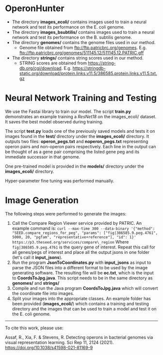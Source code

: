 # OperonHunter

* The directory **images_ecoli/** contains images used to train a neural network and test its performance on the E. coli genome. 
* The directory **images_bsubtilis/** contains images used to train a neural network and test its performance on the B. subtilis genome. 
* The directory **genomes/** contains the genome files used in our method. 
    * Genome file obtained from ftp://ftp.patricbrc.org/genomes. E.g. ftp://ftp.patricbrc.org/genomes/511145.12/511145.12.PATRIC.gff
* The directory **strings/** contains string scores used in our method. 
    * STRING scores are obtained from https://string-db.org/cgi/download. E.g. https://stringdb-static.org/download/protein.links.v11.5/386585.protein.links.v11.5.txt.gz


<h1> Neural Network Training and Testing </h1> 

We use the Fastai library to train our model. The script **train.py** demonstrates an example training a *ResNet18* on the images_ecoli/ dataset. It saves the best model observed during training. 

The script **test.py** loads one of the previously saved models and tests it on images found in the **test/** directory under the **images_ecoli/** directory. It outputs two files: **operon_pegs.txt** and **noperon_pegs.txt** representing operon pairs and non-operon pairs respectively. Each line in the output can be thought of as a gene pair comprising the listed gene peg and its immediate successor in that genome. 

One pre-trained model is provided in the **models/** directory under the **images_ecoli/** directory. 

Hyper-parameter fine tuning was performed manually. 

<h1> Image Generation </h1> 

The following steps were performed to generate the images:

1. Call the Compare Region Viewer service provided by PATRIC. An example command is: `curl --max-time 300 --data-binary '{"method": "SEED.compare_regions_for_peg", "params": ["fig|386585.9.peg.4761", 5000, 20, "pgfam", "representative+reference"], "id": 1}' https://p3.theseed.org/services/compare\_region`
    Where `fig|386585.9.peg.4761` is the query gene of interest. Repeat this call for all genes/pegs of interest and place all the output jsons in one folder (let's call it **input\_jsons**). 
1. Run the program **JsonToCoordinates.py** with **input\_jsons** as input to parse the JSON files into a different format to be used by the image generating software. The resulting file will be **oc.txt**, which is the input to **CoordsToJpg.java**. 
    This script needs to be in the same directory as **genomes/** and **strings/** 
1. Compile and run the Java program **CoordsToJpg.java** which will convert the coordinate file into images. 
1. Split your images into the appropriate classes. An example folder has been provided (**images_ecoli/**) which contains a training and testing directory and the images that can be used to train a model and test it on the E. coli genome. 

<hr/>

To cite this work, please use:

Assaf, R., Xia, F. & Stevens, R. Detecting operons in bacterial genomes via visual representation learning. Sci Rep 11, 2124 (2021). https://doi.org/10.1038/s41598-021-81169-9

